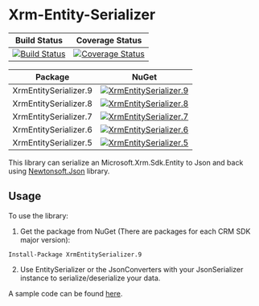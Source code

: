 # Xrm-Entity-Serializer

|Build Status|Coverage Status|
|------------|------------|
|[![Build Status](https://dev.azure.com/betimbeja/Xrm-Entity-Serializer/_apis/build/status/BetimBeja.Xrm-Entity-Serializer)](https://dev.azure.com/betimbeja/Xrm-Entity-Serializer/_build/latest?definitionId=1)|[![Coverage Status](https://coveralls.io/repos/github/BetimBeja/Xrm-Entity-Serializer/badge.svg?branch=master)](https://coveralls.io/github/BetimBeja/Xrm-Entity-Serializer?branch=master)|

|Package|NuGet|
|------------|------------|
|XrmEntitySerializer.9|[![XrmEntitySerializer.9](https://buildstats.info/nuget/xrmentityserializer.9)](https://www.nuget.org/packages/XrmEntitySerializer.9)|
|XrmEntitySerializer.8|[![XrmEntitySerializer.8](https://buildstats.info/nuget/xrmentityserializer.8)](https://www.nuget.org/packages/XrmEntitySerializer.8)|
|XrmEntitySerializer.7|[![XrmEntitySerializer.7](https://buildstats.info/nuget/xrmentityserializer.7)](https://www.nuget.org/packages/XrmEntitySerializer.7)|
|XrmEntitySerializer.6|[![XrmEntitySerializer.6](https://buildstats.info/nuget/xrmentityserializer.6)](https://www.nuget.org/packages/XrmEntitySerializer.6)|
|XrmEntitySerializer.5|[![XrmEntitySerializer.5](https://buildstats.info/nuget/xrmentityserializer.5)](https://www.nuget.org/packages/XrmEntitySerializer.5)|

This library can serialize an Microsoft.Xrm.Sdk.Entity to Json and back using [Newtonsoft.Json](https://github.com/JamesNK/Newtonsoft.Json) library.

## Usage
To use the library:
1. Get the package from NuGet (There are packages for each CRM SDK major version):
```
Install-Package XrmEntitySerializer.9
```
2. Use EntitySerializer or the JsonConverters with your JsonSerializer instance to serialize/deserialize your data.

A sample code can be found [here](https://gist.github.com/BetimBeja/832924babb4dc8355b730c43cb9ec61a).
